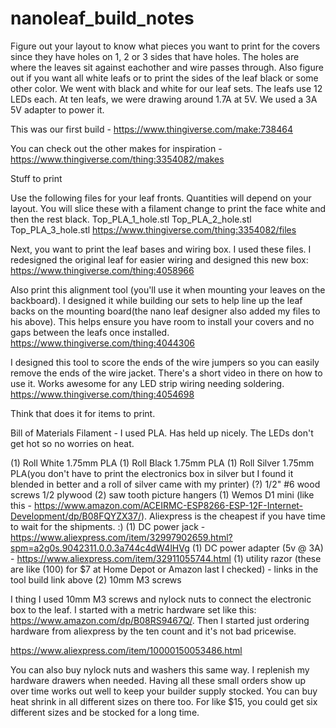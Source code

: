 # nanoleaf_build_notes

Figure out your layout to know what pieces you want to print for the covers since they have holes on 1, 2 or 3 sides that have holes.  The holes are where the leaves sit against eachother and wire passes through.  Also figure out if you want all white leafs or to print the sides of the leaf black or some other color.  We went with black and white for our leaf sets.  The leafs use 12 LEDs each.  At ten leafs, we were drawing around 1.7A at 5V.  We used a 3A 5V adapter to power it.

This was our first build - https://www.thingiverse.com/make:738464

You can check out the other makes for inspiration - https://www.thingiverse.com/thing:3354082/makes


Stuff to print

Use the following files for your leaf fronts.  Quantities will depend on your layout.  You will slice these with a filament change to print the face white and then the rest black.
Top_PLA_1_hole.stl
Top_PLA_2_hole.stl
Top_PLA_3_hole.stl
https://www.thingiverse.com/thing:3354082/files

Next, you want to print the leaf bases and wiring box.  I used these files.  I redesigned the original leaf for easier wiring and designed this new box:
https://www.thingiverse.com/thing:4058966

Also print this alignment tool (you'll use it when mounting your leaves on the backboard).  I designed it while building our sets to help line up the leaf backs on the mounting board(the nano leaf designer also added my files to his above).  This helps ensure you have room to install your covers and no gaps between the leafs once installed.
https://www.thingiverse.com/thing:4044306

I designed this tool to score the ends of the wire jumpers so you can easily remove the ends of the wire jacket.  There's a short video in there on how to use it.  Works awesome for any LED strip wiring needing soldering.
https://www.thingiverse.com/thing:4054698

Think that does it for items to print.

Bill of Materials
Filament - I used PLA.  Has held up nicely.  The LEDs don't get hot so no worries on heat.

(1) Roll White 1.75mm PLA
(1) Roll Black 1.75mm PLA
(1) Roll Silver 1.75mm PLA(you don't have to print the electronics box in silver but I found it blended in better and a roll of silver came with my printer)
(?) 1/2" #6 wood screws
1/2 plywood
(2) saw tooth picture hangers
(1) Wemos D1 mini (like this - https://www.amazon.com/ACEIRMC-ESP8266-ESP-12F-Internet-Development/dp/B08FQYZX37/). Aliexpress is the cheapest if you have time to wait for the shipments. :)
(1) DC power jack - https://www.aliexpress.com/item/32997902659.html?spm=a2g0s.9042311.0.0.3a744c4dW4lHVg
(1) DC power adapter (5v @ 3A) - https://www.aliexpress.com/item/32911055744.html
(1) utility razor (these are like (100) for $7 at Home Depot or Amazon last I checked) - links in the tool build link above
(2) 10mm M3 screws

I thing I used 10mm M3 screws and nylock nuts to connect the electronic box to the leaf.  I started with a metric hardware set like this: https://www.amazon.com/dp/B08RS9467Q/. Then I started just ordering hardware from aliexpress by the ten count and it's not bad pricewise.

https://www.aliexpress.com/item/10000150053486.html

You can also buy nylock nuts and washers this same way.  I replenish my hardware drawers when needed.  Having all these small orders show up over time works out well to keep your builder supply stocked.  You can buy heat shrink in all different sizes on there too.  For like $15, you could get six different sizes and be stocked for a long time.
